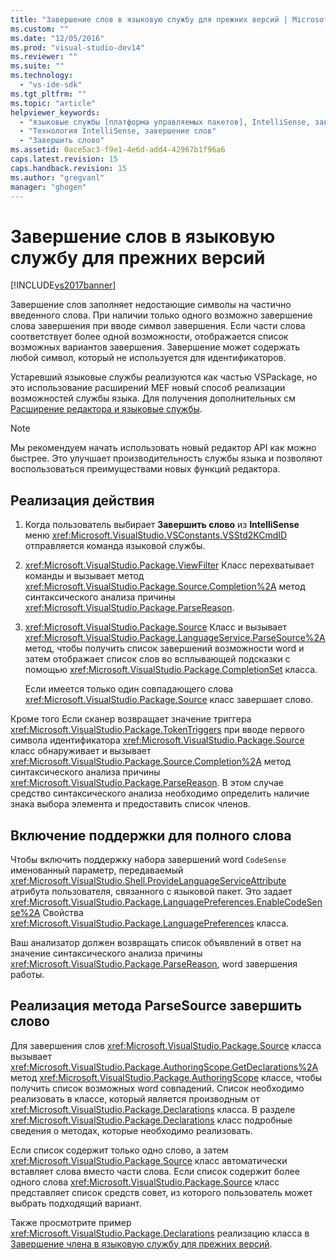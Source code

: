 ```yaml
---
title: "Завершение слов в языковую службу для прежних версий | Microsoft Docs"
ms.custom: ""
ms.date: "12/05/2016"
ms.prod: "visual-studio-dev14"
ms.reviewer: ""
ms.suite: ""
ms.technology: 
  - "vs-ide-sdk"
ms.tgt_pltfrm: ""
ms.topic: "article"
helpviewer_keywords: 
  - "языковые службы [платформа управляемых пакетов], IntelliSense, завершение слов"
  - "Технология IntelliSense, завершение слов"
  - "Завершить слово"
ms.assetid: 0ace5ac3-f9e1-4e6d-add4-42967b1f96a6
caps.latest.revision: 15
caps.handback.revision: 15
ms.author: "gregvanl"
manager: "ghogen"
---
```

# Завершение слов в языковую службу для прежних версий
[!INCLUDE[vs2017banner](../../code-quality/includes/vs2017banner.md)]

Завершение слов заполняет недостающие символы на частично введенного слова. При наличии только одного возможно завершение слова завершения при вводе символ завершения. Если части слова соответствует более одной возможности, отображается список возможных вариантов завершения. Завершение может содержать любой символ, который не используется для идентификаторов.  
  
 Устаревший языковые службы реализуются как частью VSPackage, но это использование расширений MEF новый способ реализации возможностей службы языка. Для получения дополнительных см [Расширение редактора и языковые службы](../../extensibility/extending-the-editor-and-language-services.md).  
  
> [!NOTE]
>  Мы рекомендуем начать использовать новый редактор API как можно быстрее. Это улучшает производительность службы языка и позволяют воспользоваться преимуществами новых функций редактора.  
  
## Реализация действия  
  
1.  Когда пользователь выбирает **Завершить слово** из **IntelliSense** меню <xref:Microsoft.VisualStudio.VSConstants.VSStd2KCmdID> отправляется команда языковой службы.  
  
2.  <xref:Microsoft.VisualStudio.Package.ViewFilter> Класс перехватывает команды и вызывает метод <xref:Microsoft.VisualStudio.Package.Source.Completion%2A> метод синтаксического анализа причины <xref:Microsoft.VisualStudio.Package.ParseReason>.  
  
3.  <xref:Microsoft.VisualStudio.Package.Source> Класс и вызывает <xref:Microsoft.VisualStudio.Package.LanguageService.ParseSource%2A> метод, чтобы получить список завершений возможности word и затем отображает список слов во всплывающей подсказки с помощью <xref:Microsoft.VisualStudio.Package.CompletionSet> класса.  
  
     Если имеется только один совпадающего слова <xref:Microsoft.VisualStudio.Package.Source> класс завершает слово.  
  
 Кроме того Если сканер возвращает значение триггера <xref:Microsoft.VisualStudio.Package.TokenTriggers> при вводе первого символа идентификатора <xref:Microsoft.VisualStudio.Package.Source> класс обнаруживает и вызывает <xref:Microsoft.VisualStudio.Package.Source.Completion%2A> метод синтаксического анализа причины <xref:Microsoft.VisualStudio.Package.ParseReason>. В этом случае средство синтаксического анализа необходимо определить наличие знака выбора элемента и предоставить список членов.  
  
## Включение поддержки для полного слова  
 Чтобы включить поддержку набора завершений word `CodeSense` именованный параметр, передаваемый <xref:Microsoft.VisualStudio.Shell.ProvideLanguageServiceAttribute> атрибута пользователя, связанного с языковой пакет. Это задает <xref:Microsoft.VisualStudio.Package.LanguagePreferences.EnableCodeSense%2A> Свойства <xref:Microsoft.VisualStudio.Package.LanguagePreferences> класса.  
  
 Ваш анализатор должен возвращать список объявлений в ответ на значение синтаксического анализа причины <xref:Microsoft.VisualStudio.Package.ParseReason>, word завершения работы.  
  
## Реализация метода ParseSource завершить слово  
 Для завершения слов <xref:Microsoft.VisualStudio.Package.Source> класса вызывает <xref:Microsoft.VisualStudio.Package.AuthoringScope.GetDeclarations%2A> метод <xref:Microsoft.VisualStudio.Package.AuthoringScope> классе, чтобы получить список возможных word совпадений. Список необходимо реализовать в классе, который является производным от <xref:Microsoft.VisualStudio.Package.Declarations> класса. В разделе <xref:Microsoft.VisualStudio.Package.Declarations> класс подробные сведения о методах, которые необходимо реализовать.  
  
 Если список содержит только одно слово, а затем <xref:Microsoft.VisualStudio.Package.Source> класс автоматически вставляет слова вместо части слова. Если список содержит более одного слова <xref:Microsoft.VisualStudio.Package.Source> класс представляет список средств совет, из которого пользователь может выбрать подходящий вариант.  
  
 Также просмотрите пример <xref:Microsoft.VisualStudio.Package.Declarations> реализацию класса в [Завершение члена в языковую службу для прежних версий](../../extensibility/internals/member-completion-in-a-legacy-language-service.md).